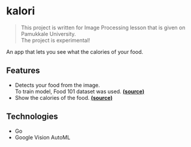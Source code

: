 # kalori

> This project is written for Image Processing lesson that is given on Pamukkale University.  
  The project is experimental!

An app that lets you see what the calories of your food.

## Features

- Detects your food from the image.  
  To train model, Food 101 dataset was used. [**(source)**](https://data.vision.ee.ethz.ch/cvl/datasets_extra/food-101/)
- Show the calories of the food. [**(source)**](https://fdc.nal.usda.gov/index.html)

## Technologies

- Go
- Google Vision AutoML
